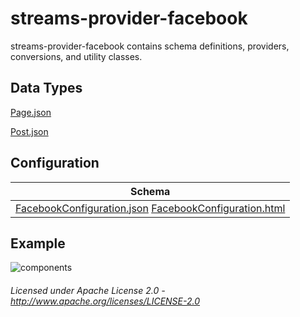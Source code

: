 streams-provider-facebook
==============

streams-provider-facebook contains schema definitions, providers, conversions, and utility classes.

## Data Types

[Page.json](org/apache/streams/facebook/Page.json "Page.json")

[Post.json](org/apache/streams/facebook/graph/Post.json "Post.json")

## Configuration

| Schema |
|--------|
| [FacebookConfiguration.json](org/apache/streams/facebook/FacebookConfiguration.json "FacebookConfiguration.json") [FacebookConfiguration.html](apidocs/org/apache/streams/facebook/FacebookConfiguration.html "javadoc") |

## Example

![components](components.dot.svg "Components")

###### Licensed under Apache License 2.0 - http://www.apache.org/licenses/LICENSE-2.0
